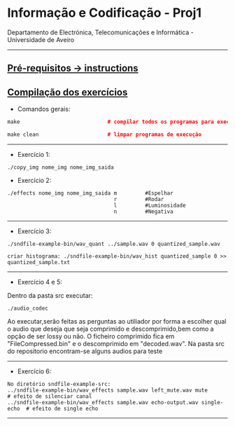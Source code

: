  # Informação e Codificação - Proj1


 Departamento de Electrónica, Telecomunicações e Informática - Universidade de Aveiro

 -----

## [Pré-requisitos -> instructions](instructions)

## [Compilação dos exercícios](README.md)


- Comandos gerais:
```c++
make                            # compilar todos os programas para execução (dentro da pasta src)

make clean                      # limpar programas de execução

```
-----
- Exercício 1:
```shell
./copy_img nome_img nome_img_saida                           

```
- Exercício 2:
```shell
./effects nome_img nome_img_saida m         #Espelhar
                                  r         #Rodar
                                  l         #Luminosidade
                                  n         #Negativa

```
---

- Exercício 3:
```shell
./sndfile-example-bin/wav_quant ../sample.wav 0 quantized_sample.wav

criar histograma: ./sndfile-example-bin/wav_hist quantized_sample 0 >> quantized_sample.txt

```
---

- Exercício 4 e 5:

Dentro da pasta src executar:
```shell
./audio_codec 
```

Ao executar,serão feitas as perguntas ao utiliador por forma a escolher qual o audio que deseja que seja comprimido e descomprimido,bem como a opção de ser lossy ou não.
O ficheiro comprimido fica em "FileCompressed.bin" e o descomprimido em "decoded.wav".
Na pasta src do repositorio encontram-se alguns audios para teste

---

- Exercício 6:

```shell
No diretório sndfile-example-src:
../sndfile-example-bin/wav_effects sample.wav left_mute.wav mute           # efeito de silenciar canal
../sndfile-example-bin/wav_effects sample.wav echo-output.wav single-echo  # efeito de single echo

```
-----
